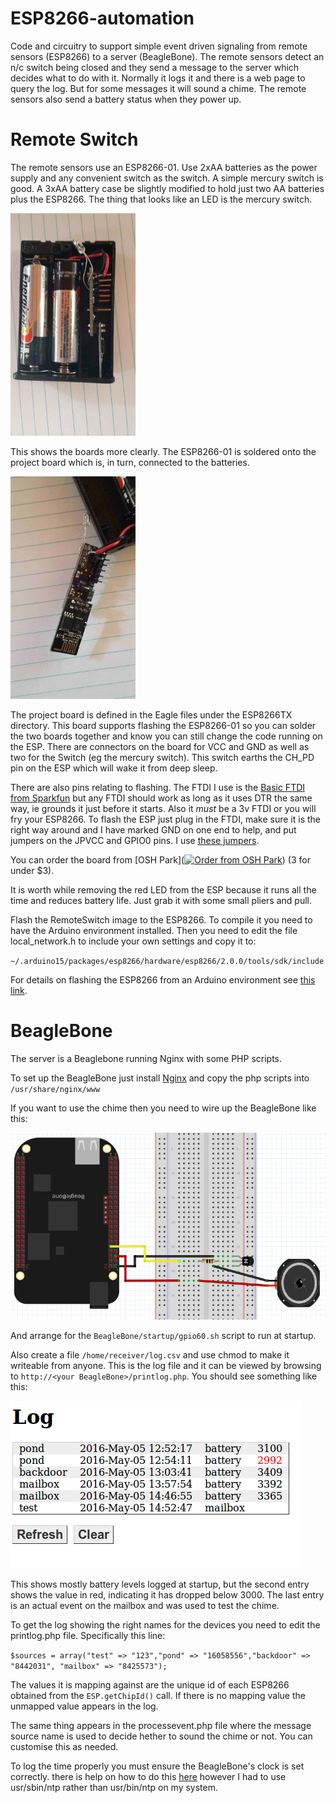 ESP8266-automation
==

Code and circuitry to support simple event driven signaling from remote sensors (ESP8266) to a server (BeagleBone). The remote sensors detect an n/c switch being closed and they send a message to the server which decides what to do with it. Normally it logs it and there is a web page to query the log. But for some messages it will sound a chime. The remote sensors also send a battery status when they power up.

Remote Switch
=

The remote sensors use an ESP8266-01. Use 2xAA batteries as the power supply and any convenient switch as the switch. A simple mercury switch is good. A 3xAA battery case be slightly modified to hold just two AA batteries plus the ESP8266. The thing that looks like an LED is the mercury switch.

![Battery Case](BatteryCase.jpg)

This shows the boards more clearly. The ESP8266-01 is soldered onto the project board which is, in turn, connected to the batteries.

![Boards](Boards.jpg)

The project board is defined in the Eagle files under the ESP8266TX directory. This board supports flashing the ESP8266-01 so you can solder the two boards together and know you can still change the code running on the ESP. There are connectors on the board for VCC and GND as well as two for the Switch (eg the mercury switch). This switch earths the CH_PD pin on the ESP which will wake it from deep sleep.

There are also pins relating to flashing. The FTDI I use is the [Basic FTDI from Sparkfun](https://www.sparkfun.com/products/9873) but any FTDI should work as long as it uses DTR the same way, ie grounds it just before it starts. Also it *must* be a 3v FTDI or you will fry your ESP8266. To flash the ESP just plug in the FTDI, make sure it is the right way around and I have marked GND on one end to help, and put jumpers on the JPVCC and GPIO0 pins. I use [these jumpers](http://www.aliexpress.com/item/100pcs-2-54mm-Jumper-Cap-Mini-Jumper-Short-Circuit-Cap-Connection-2-54mm/32514701340.html?spm=2114.13010608.0.97.stW9wL).

You can order the board from [OSH Park](<a href="https://www.oshpark.com/shared_projects/lX2y24Ii"><img src="https://www.oshpark.com/assets/badge-5b7ec47045b78aef6eb9d83b3bac6b1920de805e9a0c227658eac6e19a045b9c.png" alt="Order from OSH Park"></img></a>) (3 for under $3).

It is worth while removing the red LED from the ESP because it runs all the time and reduces battery life. Just grab it with some small pliers and pull.

Flash the RemoteSwitch image to the ESP8266. To compile it you need to have the Arduino environment installed. Then you need to edit the file local_network.h to include your own settings and copy it to:

`~/.arduino15/packages/esp8266/hardware/esp8266/2.0.0/tools/sdk/include`

For details on flashing the ESP8266 from an Arduino environment see [this link](http://iot-playground.com/blog/2-uncategorised/38-esp8266-and-arduino-ide-blink-example).

BeagleBone
=

The server is a Beaglebone running Nginx with some PHP scripts.

To set up the BeagleBone just install [Nginx](https://www.nginx.com/resources/wiki/start/topics/tutorials/install/#) and copy the php scripts into `/usr/share/nginx/www`

If you want to use the chime then you need to wire up the BeagleBone like this:

![BeagleBone chime](BeagleBone/SirenFritz.png)

And arrange for the `BeagleBone/startup/gpio60.sh` script to run at startup.

Also create a file `/home/receiver/log.csv` and use chmod to make it writeable from anyone. This is the log file and it can be viewed by browsing to `http://<your BeagleBone>/printlog.php`. You should see something like this:

![Sample log](log-image.png)

This shows mostly battery levels logged at startup, but the second entry shows the value in red, indicating it has dropped below 3000. The last entry is an actual event on the mailbox and was used to test the chime.

To get the log showing the right names for the devices you need to edit the printlog.php file. Specifically this line:

`$sources = array("test" => "123","pond" => "16058556","backdoor" => "8442031", "mailbox" => "8425573");`

The values it is mapping against are the unique id of each ESP8266 obtained from the `ESP.getChipId()` call. If there is no mapping value the unmapped value appears in the log.

The same thing appears in the processevent.php file where the message source name is used to decide hether to sound the chime or not. You can customise this as needed.

To log the time properly you must ensure the BeagleBone's clock is set correctly. there is help on how to do this [here](http://derekmolloy.ie/automatically-setting-the-beaglebone-black-time-using-ntp/) however I had to use usr/sbin/ntp rather than usr/bin/ntp on my system.